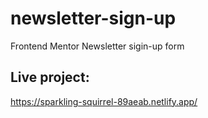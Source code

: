 # newsletter-sign-up

Frontend Mentor Newsletter sigin-up form

## Live project:

https://sparkling-squirrel-89aeab.netlify.app/
